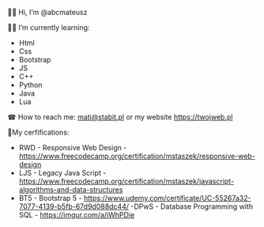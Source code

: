🙋‍♂️ Hi, I’m @abcmateusz

👨‍🎓 I’m currently learning:
  - Html
  - Css
  - Bootstrap
  - JS
  - C++
  - Python
  - Java
  - Lua
  
☎ How to reach me: mati@stabit.pl or my website https://twojweb.pl
  
📃My cerfifications:
- RWD - Responsive Web Design - https://www.freecodecamp.org/certification/mstaszek/responsive-web-design
- LJS - Legacy Java Script - https://www.freecodecamp.org/certification/mstaszek/javascript-algorithms-and-data-structures
- BT5 - Bootstrap 5 - https://www.udemy.com/certificate/UC-55267a32-7077-4139-b5fb-67d9d088dc44/
-DPwS - Database Programming with SQL - https://imgur.com/a/iWhPDie
